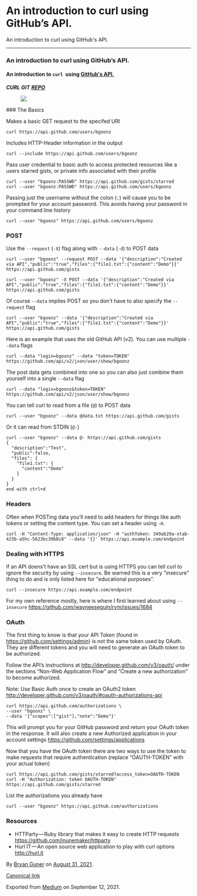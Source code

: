 # An introduction to curl using GitHub’s API.

An introduction to curl using GitHub's API.

---

### An introduction to curl using GitHub’s API.

#### An introduction to `curl `using <a href="https://gist.github.com/bgoonz/bc5d219c0cccbba674e232f5dab8f357" class="markup--anchor markup--h4-anchor">GitHub's API.</a>

**_CURL GIT_** <a href="https://github.com/curl/curl/" class="markup--anchor markup--p-anchor"><strong><em>REPO</em></strong></a>

<figure><img src="https://cdn-images-1.medium.com/max/800/0*MORqHd-XjD6oKRuq.gif" class="graf-image" /></figure>### The Basics

Makes a basic GET request to the specifed URI

    curl https://api.github.com/users/bgoonz

Includes HTTP-Header information in the output

    curl --include https://api.github.com/users/bgoonz

Pass user credential to basic auth to access protected resources like a users starred gists, or private info associated with their profile

    curl --user "bgoonz:PASSWD" https://api.github.com/gists/starred
    curl --user "bgoonz:PASSWD" https://api.github.com/users/bgoonz

Passing just the username without the colon (`:`) will cause you to be prompted for your account password. This avoids having your password in your command line history

    curl --user "bgoonz" https://api.github.com/users/bgoonz

### POST

Use the `--request` (`-X`) flag along with `--data` (`-d`) to POST data

    curl --user "bgoonz" --request POST --data '{"description":"Created via API","public":"true","files":{"file1.txt":{"content":"Demo"}}' https://api.github.com/gists

    curl --user "bgoonz" -X POST --data '{"description":"Created via API","public":"true","files":{"file1.txt":{"content":"Demo"}}' https://api.github.com/gists

Of course `--data` implies POST so you don't have to also specify the `--request` flag

    curl --user "bgoonz" --data '{"description":"Created via API","public":"true","files":{"file1.txt":{"content":"Demo"}}' https://api.github.com/gists

Here is an example that uses the old GitHub API (v2). You can use multiple `--data` flags

    curl --data "login=bgoonz" --data "token=TOKEN" https://github.com/api/v2/json/user/show/bgoonz

The post data gets combined into one so you can also just combine them yourself into a single `--data` flag

    curl --data "login=bgoonz&token=TOKEN" https://github.com/api/v2/json/user/show/bgoonz

You can tell curl to read from a file (`@`) to POST data

    curl --user "bgoonz" --data @data.txt https://api.github.com/gists

Or it can read from STDIN (`@-`)

    curl --user "bgoonz" --data @- https://api.github.com/gists
    {
      "description":"Test",
      "public":false,
      "files": {
        "file1.txt": {
          "content":"Demo"
        }
      }
    }
    end with ctrl+d

### Headers

Often when POSTing data you’ll need to add headers for things like auth tokens or setting the content type. You can set a header using `-H`.

    curl -H "Content-Type: application/json" -H "authToken: 349ab29a-xtab-423b-a5hc-5623bc39b8c8" --data '{}' https://api.example.com/endpoint

### Dealing with HTTPS

If an API doens’t have an SSL cert but is using HTTPS you can tell curl to ignore the security by using `--insecure`. Be warned this is a very "insecure" thing to do and is only listed here for "educational purposes".

    curl --insecure https://api.example.com/endpoint

For my own reference mostly, here is where I first learned about using `--insecure` <a href="https://github.com/wayneeseguin/rvm/issues/1684" class="markup--anchor markup--p-anchor">https://github.com/wayneeseguin/rvm/issues/1684</a>

### OAuth

The first thing to know is that your API Token (found in <a href="https://github.com/settings/admin" class="markup--anchor markup--p-anchor">https://github.com/settings/admin</a>) is not the same token used by OAuth. They are different tokens and you will need to generate an OAuth token to be authorized.

Follow the API’s instructions at <a href="http://developer.github.com/v3/oauth/" class="markup--anchor markup--p-anchor">http://developer.github.com/v3/oauth/</a> under the sections “Non-Web Application Flow” and “Create a new authorization” to become authorized.

Note: Use Basic Auth once to create an OAuth2 token <a href="http://developer.github.com/v3/oauth/#oauth-authorizations-api" class="markup--anchor markup--p-anchor">http://developer.github.com/v3/oauth/#oauth-authorizations-api</a>

    curl https://api.github.com/authorizations \
    --user "bgoonz" \
    --data '{"scopes":["gist"],"note":"Demo"}'

This will prompt you for your GitHub password and return your OAuth token in the response. It will also create a new Authorized application in your account settings <a href="https://github.com/settings/applications" class="markup--anchor markup--p-anchor">https://github.com/settings/applications</a>

Now that you have the OAuth token there are two ways to use the token to make requests that require authentication (replace “OAUTH-TOKEN” with your actual token)

    curl https://api.github.com/gists/starred?access_token=OAUTH-TOKEN
    curl -H "Authorization: token OAUTH-TOKEN" https://api.github.com/gists/starred

List the authorizations you already have

    curl --user "bgoonz" https://api.github.com/authorizations

### Resources

- <span id="6a9d">HTTParty — Ruby library that makes it easy to create HTTP requests <a href="https://github.com/jnunemaker/httparty" class="markup--anchor markup--li-anchor">https://github.com/jnunemaker/httparty</a></span>
- <span id="1ba9">Hurl IT — An open source web application to play with curl options <a href="http://hurl.it/" class="markup--anchor markup--li-anchor">http://hurl.it</a></span>

By <a href="https://medium.com/@bryanguner" class="p-author h-card">Bryan Guner</a> on [August 31, 2021](https://medium.com/p/b85ddbc0f852).

<a href="https://medium.com/@bryanguner/an-introduction-to-curl-using-githubs-api-b85ddbc0f852" class="p-canonical">Canonical link</a>

Exported from [Medium](https://medium.com) on September 12, 2021.
